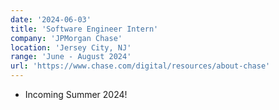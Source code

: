 ```yaml
---
date: '2024-06-03'
title: 'Software Engineer Intern'
company: 'JPMorgan Chase'
location: 'Jersey City, NJ'
range: 'June - August 2024'
url: 'https://www.chase.com/digital/resources/about-chase'
---
```


- Incoming Summer 2024!
